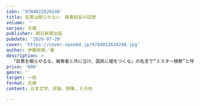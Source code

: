 ```yaml
---
isbn: '9784022620248'
title: 巨悪は眠らせない　検事総長の回想
volume: ''
series: 文庫
publisher: 朝日新聞出版
pubdate: '2020-07-20'
cover: 'https://cover.openbd.jp/9784022620248.jpg'
author: 伊藤栄樹／著
description: >-
  「巨悪を眠らせるな、被害者と共に泣け、国民に嘘をつくな」の名言で“ミスター検察”と呼ばれた検事がいた。第32代検事総長・伊藤栄樹である。伊藤は造船疑獄事件、売春汚職事件、ダグラス・グラマン事件、そしてロッキード事件など戦日本を代表する重大事件を担当した。文字通り“巨悪との戦い”に人生をかけた著者が、知られざる捜査秘話を明らかにした回想録を緊急復刻する。
price: '680'
genre: ''
target: 一般
format: 文庫
content: 日本文学、評論、随筆、その他

---
```

